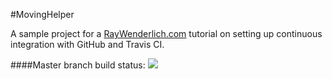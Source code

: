 #MovingHelper

A sample project for a [RayWenderlich.com](http://www.raywenderlich.com) tutorial on setting up continuous integration with GitHub and Travis CI. 

####Master branch build status: 
![](https://travis-ci.org/miguelbassila/MovingHelper.svg?branch=master)
